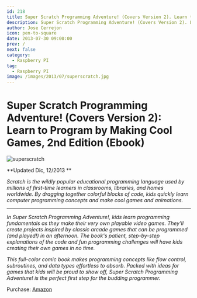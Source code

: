 ```yaml
---
id: 218
title: Super Scratch Programming Adventure! (Covers Version 2). Learn to Program by Making Cool Games, 2nd Edition (Ebook)
description: Super Scratch Programming Adventure! (Covers Version 2). Learn to Program by Making Cool Games, 2nd Edition (Ebook)
author: Jose Cerrejon
icon: pen-to-square
date: 2013-07-30 09:00:00
prev: /
next: false
category:
  - Raspberry PI
tag:
  - Raspberry PI
image: /images/2013/07/superscratch.jpg
---
```


# Super Scratch Programming Adventure! (Covers Version 2): Learn to Program by Making Cool Games, 2nd Edition (Ebook)

![superscratch](/images/2013/07/superscratch.jpg)

**Updated Dic, 12/2013 **

*Scratch is the wildly popular educational programming language used by millions of first-time learners in classrooms, libraries, and homes worldwide. By dragging together colorful blocks of code, kids quickly learn computer programming concepts and make cool games and animations.*

- - -
*In Super Scratch Programming Adventure!, kids learn programming fundamentals as they make their very own playable video games. They'll create projects inspired by classic arcade games that can be programmed (and played!) in an afternoon. The book's patient, step-by-step explanations of the code and fun programming challenges will have kids creating their own games in no time.*

*This full-color comic book makes programming concepts like flow control, subroutines, and data types effortless to absorb. Packed with ideas for games that kids will be proud to show off, Super Scratch Programming Adventure! is the perfect first step for the budding programmer.*

Purchase: [Amazon](http://www.amazon.com/Scratch-Programming-Adventure-Covers-Version/dp/1593275315)